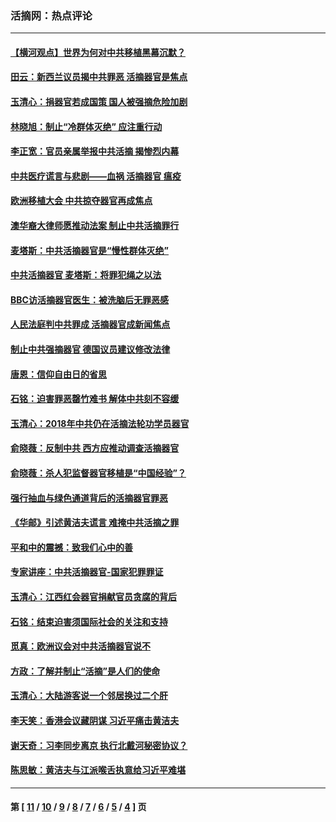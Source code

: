 ### 活摘网：热点评论
---
#### [【横河观点】世界为何对中共移植黑幕沉默？](../../pages/nf5879/n13244249.md?04020430) 
#### [田云：新西兰议员揭中共罪恶 活摘器官是焦点](../../pages/nf5879/n13070629.md?04020430) 
#### [玉清心：捐器官若成国策 国人被强摘危险加剧](../../pages/nf5879/n12802713.md?04020430) 
#### [林晓旭：制止“冷群体灭绝” 应注重行动](../../pages/nf5879/n12779736.md?04020430) 
#### [李正宽：官员亲属举报中共活摘 揭惨烈内幕](../../pages/nf5879/n12684490.md?04020430) 
#### [中共医疗谎言与悲剧——血祸 活摘器官 瘟疫](../../pages/nf5879/n12372103.md?04020430) 
#### [欧洲移植大会 中共掠夺器官再成焦点](../../pages/nf5879/n11538883.md?04020430) 
#### [澳华裔大律师愿推动法案 制止中共活摘罪行](../../pages/nf5879/n11377039.md?04020430) 
#### [麦塔斯：中共活摘器官是“慢性群体灭绝”](../../pages/nf5879/n11350529.md?04020430) 
#### [中共活摘器官 麦塔斯：将罪犯绳之以法](../../pages/nf5879/n11347973.md?04020430) 
#### [BBC访活摘器官医生：被洗脑后无罪恶感](../../pages/nf5879/n11335935.md?04020430) 
#### [人民法庭判中共罪成 活摘器官成新闻焦点](../../pages/nf5879/n11331578.md?04020430) 
#### [制止中共强摘器官 德国议员建议修改法律](../../pages/nf5879/n11249451.md?04020430) 
#### [唐恩：信仰自由日的省思](../../pages/nf5879/n11003525.md?04020430) 
#### [石铭：迫害罪恶罄竹难书  解体中共刻不容缓](../../pages/nf5879/n10942855.md?04020430) 
#### [玉清心：2018年中共仍在活摘法轮功学员器官](../../pages/nf5879/n10914646.md?04020430) 
#### [俞晓薇：反制中共 西方应推动调查活摘器官](../../pages/nf5879/n10794671.md?04020430) 
#### [俞晓薇：杀人犯监督器官移植是“中国经验”？](../../pages/nf5879/n10466427.md?04020430) 
#### [强行抽血与绿色通道背后的活摘器官罪恶](../../pages/nf5879/n10004708.md?04020430) 
#### [《华邮》引述黄洁夫谎言 难掩中共活摘之罪](../../pages/nf5879/n9642309.md?04020430) 
#### [平和中的震撼：致我们心中的善](../../pages/nf5879/n9021123.md?04020430) 
#### [专家讲座：中共活摘器官-国家犯罪罪证](../../pages/nf5879/n8828153.md?04020430) 
#### [玉清心：江西红会器官捐献官员贪腐的背后](../../pages/nf5879/n8522122.md?04020430) 
#### [石铭：结束迫害须国际社会的关注和支持](../../pages/nf5879/n8443497.md?04020430) 
#### [觅真：欧洲议会对中共活摘器官说不](../../pages/nf5879/n8337486.md?04020430) 
#### [方政：了解并制止“活摘”是人们的使命](../../pages/nf5879/n8329214.md?04020430) 
#### [玉清心：大陆游客说一个邻居换过二个肝](../../pages/nf5879/n8291404.md?04020430) 
#### [李天笑：香港会议藏阴谋 习近平痛击黄洁夫](../../pages/nf5879/n8241459.md?04020430) 
#### [谢天奇：习李同步离京 执行北戴河秘密协议？](../../pages/nf5879/n8230418.md?04020430) 
#### [陈思敏：黄洁夫与江派喉舌执意给习近平难堪](../../pages/nf5879/n8222166.md?04020430) 

---
#### 第 [ [11](./11.md?04020430) / [10](./10.md?04020430) / [9](./9.md?04020430) / [8](./8.md?04020430) / [7](./7.md?04020430) / [6](./6.md?04020430) / [5](./5.md?04020430) / [4](./4.md?04020430) ] 页
